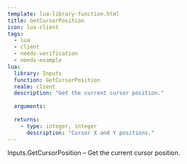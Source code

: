 ```yaml
---
template: lua-library-function.html
title: GetCursorPosition
icon: lua-client
tags:
  - lua
  - client
  - needs-verification
  - needs-example
lua:
  library: Inputs
  function: GetCursorPosition
  realm: client
  description: "Get the current cursor position."
  
  arguments:
  
  returns:
    - type: integer, integer
      description: "Cursor X and Y positions."
---
```


<div class="lua__search__keywords">
Inputs.GetCursorPosition &#x2013; Get the current cursor position.
</div>
